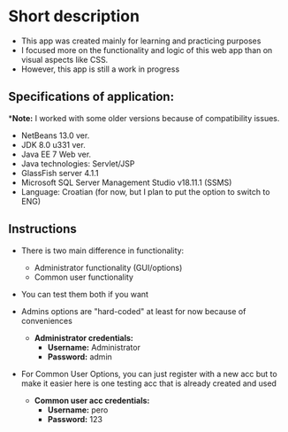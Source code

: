 # Short description

 * This app was created mainly for learning and practicing purposes
 * I focused more on the functionality and logic of this web app than on visual aspects like CSS.
 * However, this app is still a work in progress


## Specifications of application:
 
 ***Note:** I worked with some older versions because of compatibility issues.
* NetBeans 13.0 ver.
* JDK 8.0 u331 ver.
* Java EE 7 Web ver.
* Java technologies: Servlet/JSP
* GlassFish server 4.1.1
* Microsoft SQL Server Management Studio v18.11.1 (SSMS) 
* Language: Croatian (for now, but I plan to put the option to switch to ENG)
 

## Instructions

* There is two main difference in functionality: 
  * Administrator functionality (GUI/options)
  * Common user functionality
                                              
* You can test them both if you want
* Admins options are "hard-coded" at least for now because of conveniences
  * **Administrator credentials:**
    * **Username:** Administrator
    * **Password:** admin
    
* For Common User Options, you can just register with a new acc but to make it easier here is one testing acc that is already created and used
  * **Common user acc credentials:**
    * **Username:** pero
    * **Password:** 123
   
   
   
   
   
